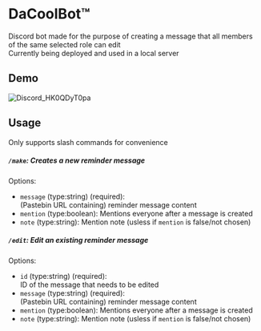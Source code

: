 # DaCoolBot:tm:

Discord bot made for the purpose of creating a message that all members of the same selected role can edit  
Currently being deployed and used in a local server

## Demo

![Discord_HK0QDyT0pa](https://user-images.githubusercontent.com/77577746/162233085-abc647ac-b70e-4d45-be41-67b4e0230ef8.gif)

## Usage

Only supports slash commands for convenience

##### `/make`: Creates a new reminder message

Options:

- `message` (type:string) (required):  
  (Pastebin URL containing) reminder message content
- `mention` (type:boolean): Mentions everyone after a message is created
- `note` (type:string): Mention note (usless if `mention` is false/not chosen)

##### `/edit`: Edit an existing reminder message

Options:

- `id` (type:string) (required):  
  ID of the message that needs to be edited
- `message` (type:string) (required):  
  (Pastebin URL containing) reminder message content
- `mention` (type:boolean): Mentions everyone after a message is created
- `note` (type:string): Mention note (usless if `mention` is false/not chosen)
